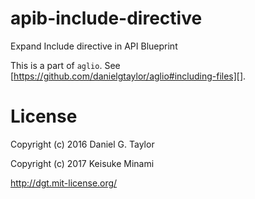 # apib-include-directive
Expand Include directive in API Blueprint

This is a part of `aglio`.
See [https://github.com/danielgtaylor/aglio#including-files][].

# License

Copyright (c) 2016 Daniel G. Taylor

Copyright (c) 2017 Keisuke Minami

http://dgt.mit-license.org/
